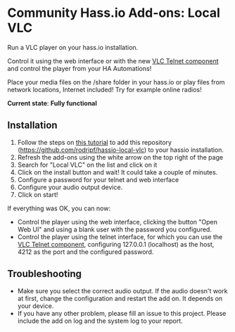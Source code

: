 # Community Hass.io Add-ons: Local VLC

Run a VLC player on your hass.io installation.

Control it using the web interface or with the new [VLC Telnet component](https://www.home-assistant.io/components/vlc-telnet/) and control the player from your HA Automations!

Place your media files on the /share folder in your hass.io or play files from network locations, Internet included! Try for example online radios!

**Current state**: **Fully functional**

## Installation
1. Follow the steps on [this tutorial](https://www.home-assistant.io/hassio/installing_third_party_addons/) to add this repository (https://github.com/rodripf/hassio-local-vlc) to your hassio installation.
2. Refresh the add-ons using the white arrow on the top right of the page
3. Search for "Local VLC" on the list and click on it
4. Click on the install button and wait! It could take a couple of minutes.
5. Configure a password for your telnet and web interface
6. Configure your audio output device.
7. Click on start!

If everything was OK, you can now:
* Control the player using the web interface, clicking the button "Open Web UI" and using a blank user with the password you configured.
* Control the player using the telnet interface, for which you can use the [VLC Telnet component](https://www.home-assistant.io/components/vlc-telnet/), configuring 127.0.0.1 (localhost) as the host, 4212 as the port and the configured password.


## Troubleshooting
* Make sure you select the correct audio output. If the audio doesn't work at first, change the configuration and restart the add on. It depends on your device.
* If you have any other problem, please fill an issue to this project. Please include the add on log and the system log to your report.